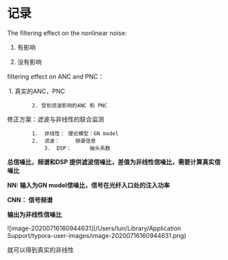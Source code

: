 # 记录
 The filtering effect on the nonlinear noise:

1.  有影响

  2. 没有影响

filtering effect on ANC and PNC：

​		   1.  真实的ANC，PNC

   			2. 受到滤波影响的ANC 和 PNC

修正方案：滤波与非线性的联合监测

			1.  非线性： 理论模型：GN model
   			2.  滤波：     频谱信息
      			3.  DSP：      抽头系数

**总信噪比，频谱和DSP 提供滤波信噪比，差值为非线性信噪比，需要计算真实信噪比**

**NN: 输入为GN model信噪比，信号在光纤入口处的注入功率**

**CNN： 信号频谱**

**输出为非线性信噪比**

![image-20200716160944631](/Users/lun/Library/Application Support/typora-user-images/image-20200716160944631.png)



就可以得到真实的非线性